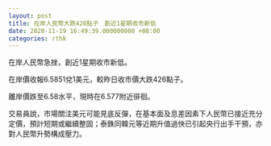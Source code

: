 ```yaml
---
layout: post
title: 在岸人民幣大跌426點子　創近1星期收市新低
date: 2020-11-19 16:49:39.000000000 +08:00
categories: rthk
---
```


在岸人民幣急挫，創近1星期收市新低。

在岸價收報6.5851兌1美元，較昨日收市價大跌426點子。

離岸價跌至6.58水平，現時在6.577附近徘徊。

交易員說，市場關注美元可能見底反彈，在基本面及息差因素下人民幣已接近充分定價，預計短期或繼續整固；泰銖同韓元等近期升值過快已引起央行出手干預，亦對人民幣升勢構成壓力。
